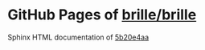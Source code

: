 GitHub Pages of [brille/brille](https://github.com/brille/brille.git)
======================================
Sphinx HTML documentation of [5b20e4aa](https://github.com/brille/brille/tree/5b20e4aa06647b5075a83b918a73ebf55b96cefa)
